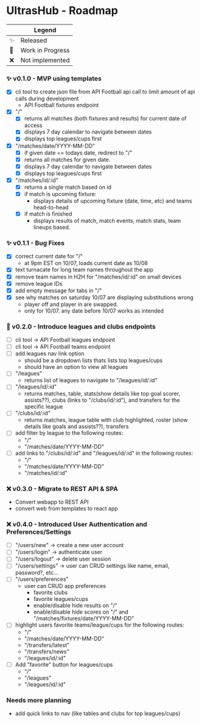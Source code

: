 # UltrasHub - Roadmap 

| | Legend |
| --- | --- |
| :sparkles: | Released |
| :construction: | Work in Progress |
| :x: | Not implemented |

### :sparkles: v0.1.0 - MVP using templates
- [x] cli tool to create json file from API Football api call to limit amount of api calls during development
    - API Football fixtures endpoint
- [x] "/" 
    - [x] returns all matches (both fixtures and results) for current date of access
    - [x] displays 7 day calendar to navigate between dates 
    - [x] displays top leagues/cups first
- [x] "/matches/date/YYYY-MM-DD"
    - [x] if given date == todays date, redirect to "/"
    - [x] returns all matches for given date.
    - [x] displays 7 day calendar to navigate between dates
    - [x] displays top leagues/cups first
- [x] "/matches/id/:id"
    - [x] returns a single match based on id
    - [x] if match is upcoming fixture:
        - displays details of upcoming fixture (date, time, etc) and teams head-to-head
    - [x] if match is finished 
        - displays results of match, match events, match stats, team lineups based.

### :sparkles: v0.1.1 - Bug Fixes
- [x] correct current date for "/"
    - at 9pm EST on 10/07, loads current date as 10/08 
- [x] text turnacate for long team names throughout the app
- [x] remove team names in H2H for "/matches/id/:id" on small devices
- [x] remove league IDs
- [x] add empty message for tabs in "/"
- [x] see why matches on saturday 10/07 are displaying substitutions wrong
    - player off and player in are swapped.
    - only for 10/07. any date before 10/07 works as intended

### :construction: v0.2.0 - Introduce leagues and clubs endpoints
- [ ] cli tool -> API Football leagues endpoint 
- [ ] cli tool -> API Football teams endpoint
- [ ] add leagues nav link option
    - should be a dropdown lists thats lists top leagues/cups
    - should have an option to view all leagues
- [ ] "/leagues" 
    - returns list of leagues to navigate to "/leagues/id/:id" 
- [ ] "/leagues/id/:id" 
    - returns matches, table, stats(show details like top goal scorer, assists??), clubs (links to "/clubs/id/:id"), and transfers for the specific league 
- [ ] "/clubs/id/:id" 
    - returns matches, league table with club highlighted, roster (show details like goals and assists??), transfers
- [ ] add filter by league to the following routes:
    - "/"
    - "/matches/date/YYYY-MM-DD" 
- [ ] add links to "/clubs/id/:id" and "/leagues/id/:id" in the following routes:
    - "/"
    - "/matches/date/YYYY-MM-DD"
    - "/matches/id/:id"

### :x: v0.3.0 - Migrate to REST API & SPA
- Convert webapp to REST API
- convert web from templates to react app

### :x: v0.4.0 - Introduced User Authentication and Preferences/Settings
- [ ] "/users/new" -> create a new user account
- [ ] "/users/login" -> authenticate user 
- [ ] "/users/logout" -> delete user session 
- [ ] "/users/settings" -> user can CRUD settings like name, email, password?, etc...
- [ ] "/users/preferences"
    - user can CRUD app preferences
        - favorite clubs
        - favorite leagues/cups
        - enable/disable hide results on "/"
        - enable/disable hide scores on "/" and "/matches/fixtures/date/YYYY-MM-DD"
- [ ] highlight users favorite teams/league/cups for the following routes:
    - "/" 
    - "/matches/date/YYYY-MM-DD" 
    - "/transfers/latest" 
    - "/transfers/news" 
    - "/leagues/id/:id" 
- [ ] Add "favorite" button for leagues/cups
    - "/"
    - "/leagues"
    - "/leagues/id/:id"


### Needs more planning
- add quick links to nav (like tables and clubs for top leagues/cups)
